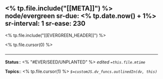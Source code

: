 <% tp.file.include("[[META]]") %> node/evergreen
sr-due: <% tp.date.now()  + 1%>
sr-interval: 1
sr-ease: 230
---

<% tp.file.include("[[EVERGREEN_HEADER]]") %>

<% tp.file.cursor(0) %> 

### <hr class="footnote"/>

**Status**:: <% "#EVER/SEED/UNPLANTED" %>
*edited `=this.file.mtime`*

**Topics**:: <% tp.file.cursor(1) %>
*`$=customJS.dv_funcs.outlinedIn(dv, this)`*


